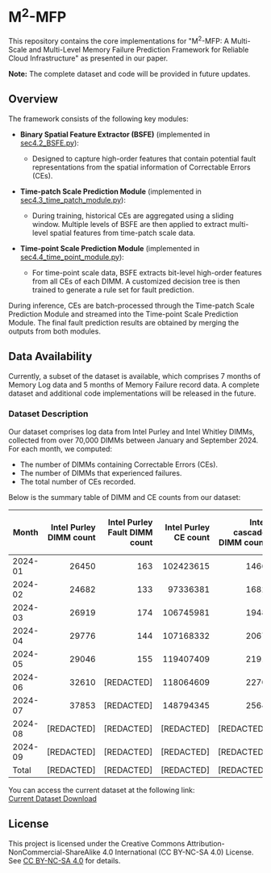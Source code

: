 # M<sup>2</sup>-MFP
This repository contains the core implementations for "M<sup>2</sup>-MFP: A Multi-Scale and Multi-Level Memory Failure Prediction Framework for Reliable Cloud Infrastructure" as presented in our paper.

**Note:** The complete dataset and code will be provided in future updates.

## Overview

The framework consists of the following key modules:

- **Binary Spatial Feature Extractor (BSFE)** (implemented in [sec4.2_BSFE.py](core_code/sec4.2_BSFE.py)):
  - Designed to capture high-order features that contain potential fault representations from the spatial information of Correctable Errors (CEs).

- **Time-patch Scale Prediction Module** (implemented in [sec4.3_time_patch_module.py](core_code/sec4.3_time_patch_module.py)):
  - During training, historical CEs are aggregated using a sliding window. Multiple levels of BSFE are then applied to extract multi-level spatial features from time-patch scale data.

- **Time-point Scale Prediction Module** (implemented in [sec4.4_time_point_module.py](core_code/sec4.4_time_point_module.py)):
  - For time-point scale data, BSFE extracts bit-level high-order features from all CEs of each DIMM. A customized decision tree is then trained to generate a rule set for fault prediction.

During inference, CEs are batch-processed through the Time-patch Scale Prediction Module and streamed into the Time-point Scale Prediction Module. The final fault prediction results are obtained by merging the outputs from both modules.

## Data Availability

Currently, a subset of the dataset is available, which comprises 7 months of Memory Log data and 5 months of Memory Failure record data. A complete dataset and additional code implementations will be released in the future.

### Dataset Description

Our dataset comprises log data from Intel Purley and Intel Whitley DIMMs, collected from over 70,000 DIMMs between January and September 2024. For each month, we computed:
- The number of DIMMs containing Correctable Errors (CEs).
- The number of DIMMs that experienced failures.
- The total number of CEs recorded.

Below is the summary table of DIMM and CE counts from our dataset:

| Month   | Intel Purley DIMM count | Intel Purley Fault DIMM count | Intel Purley CE count | Intel cascade DIMM count | Intel cascade Fault DIMM count | Intel cascade CE count | All DIMM count | All Fault DIMM count | All CE count  |
|---------|-------------------------:|------------------------------:|----------------------:|-------------------------:|------------------------------:|----------------------:|---------------:|---------------------:|--------------:|
| 2024-01 | 26450                  | 163                           | 102423615            | 1466                   | 15                           | 1843056              | 27916         | 178                  | 104266671     |
| 2024-02 | 24682                  | 133                           | 97336381             | 1682                   | 8                            | 1763660              | 26364         | 141                  | 99100041      |
| 2024-03 | 26919                  | 174                           | 106745981            | 1948                   | 16                           | 1682764              | 28867         | 190                  | 108428745     |
| 2024-04 | 29776                  | 144                           | 107168332            | 2067                   | 17                           | 1947564              | 31843         | 161                  | 109115896     |
| 2024-05 | 29046                  | 155                           | 119407409            | 2191                   | 12                           | 2494964              | 31237         | 167                  | 121902373     |
| 2024-06 | 32610                  | [REDACTED]                           | 118064609            | 2270                   | [REDACTED]                           | 2580721              | 34880         | [REDACTED]                  | 120645330     |
| 2024-07 | 37853                  | [REDACTED]                           | 148794345            | 2564                   | [REDACTED]                           | 3604404              | 40417         | [REDACTED]                  | 152398749     |
| 2024-08 | [REDACTED]             | [REDACTED]                    | [REDACTED]           | [REDACTED]             | [REDACTED]                   | [REDACTED]           | [REDACTED]    | [REDACTED]           | [REDACTED]    |
| 2024-09 | [REDACTED]             | [REDACTED]                    | [REDACTED]           | [REDACTED]             | [REDACTED]                   | [REDACTED]           | [REDACTED]    | [REDACTED]           | [REDACTED]    |
| Total   | [REDACTED]                  | [REDACTED]                          | [REDACTED]           | [REDACTED]                   | [REDACTED]                          | [REDACTED]             | [REDACTED]         | [REDACTED]                 | [REDACTED]    |


You can access the current dataset at the following link:  
[Current Dataset Download](https://campustuberlinde-my.sharepoint.com/:u:/g/personal/qiao_yu_campus_tu-berlin_de/ESTDyeUYFYVCsLNm2OX3v84B1r5XRAmKS5cI5topXHktjg?e=4WaHW0)

## License

This project is licensed under the Creative Commons Attribution-NonCommercial-ShareAlike 4.0 International (CC BY-NC-SA 4.0) License. See [CC BY-NC-SA 4.0]([LICENSE](https://creativecommons.org/licenses/by-nc-sa/4.0/)) for details.
